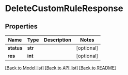 # DeleteCustomRuleResponse

## Properties
Name | Type | Description | Notes
------------ | ------------- | ------------- | -------------
**status** | **str** |  | [optional] 
**res** | **int** |  | [optional] 

[[Back to Model list]](../README.md#documentation-for-models) [[Back to API list]](../README.md#documentation-for-api-endpoints) [[Back to README]](../README.md)

